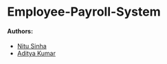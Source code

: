 # Employee-Payroll-System

#### Authors:
- [Nitu Sinha](https://github.com/NituSinha-123)
- [Aditya Kumar](https://github.com/mradityaroy)
